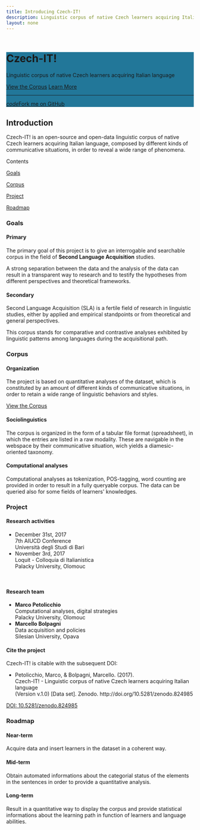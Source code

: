 ```yaml
---
title: Introducing Czech-IT!
description: Linguistic corpus of native Czech learners acquiring Italian language
layout: none
---
```

<html lang="en">
<head>
  <meta charset="utf-8">
  <meta content="initial-scale=1, shrink-to-fit=no, width=device-width" name="viewport">
  <!-- CSS -->
  <!-- Add Material font (Roboto) and Material icon as needed -->
  <link href="https://fonts.googleapis.com/css?family=Roboto:300,300i,400,400i,500,500i,700,700i" rel="stylesheet">
  <link href="https://fonts.googleapis.com/icon?family=Material+Icons" rel="stylesheet">
  <!-- Add Material CSS, replace Bootstrap CSS -->
  <link href="/assets/css/material/css/material.min.css" rel="stylesheet">
  <!-- Additional CSS for documentation site -->
  <link href="/assets/css/material/bs/docs.min.css" rel="stylesheet">
  <link href="/assets/css/material/css/project.min.css" rel="stylesheet">
  <!-- Favicons -->
  <meta content="#9c27b0" name="theme-color">
  <link href="/assets/css/material/apple-touch-icon.png" rel="apple-touch-icon" sizes="180x180">
  <link href="/assets/css/material/favicon.ico" rel="icon">
</head>
<body class="doc-body">
  <header class="navbar navbar-dark toolbar-waterfall doc-navbar" id="doc_navbar">
  </header>
  <div class="jumbotron jumbotron-fluid mb-xl text-white doc-jumbotron" id="doc_index_jumbotron" style="background:#227799">
    <div class="container">
      <div class="row justify-content-center">
        <div class="col-sm-10 col-xl-6">
          <h1 class="typography-display-4">Czech-IT!</h1>
          <p class="font-weight-light typography-title">Linguistic corpus of native Czech learners acquiring Italian language</p>
          <p>
            <a class="btn btn-lg btn-secondary" href="/corpus">View the Corpus</a>
            <a class="btn btn-lg btn-light" href="#doc_main">Learn More</a>
          </p>
          <!--<p class="text-white-hint typography-caption">Currently v4.0.0-beta
            <br>(based on Bootstrap v4.0.0-beta)</p>-->
          <hr>
          <p class="text-right">
            <a class="btn btn-outline-light btn-sm" href="https://github.com/Czech-IT/Czech-IT.github.io" target="_blank">
              <i class="material-icons mr-sm">code</i>Fork me on GitHub
            </a>
           <!--<a class="btn btn-outline-light btn-sm" href="http://www.daemon.com.au/" target="_blank">
              <i class="material-icons mr-sm text-danger">favorite</i>Made by Daemon
            </a>-->
          </p>
        </div>
      </div>
    </div>
  </div>
  <!--<div aria-hidden="true" aria-labelledby="doc_modal_download_label" class="modal fade" id="doc_modal_download" role="dialog" tabindex="-1">
    <div class="modal-dialog">
      <div class="modal-content">
        <div class="modal-header">
          <h2 class="modal-title" id="doc_modal_download_label">Download</h2>
          <button aria-label="Close" class="close" data-dismiss="modal" type="button">
            <span aria-hidden="true">&times;</span>
          </button>
        </div>
        <div class="modal-body">
          <p>Material v4.0.0-beta is available for download in several ways, including some of the favourite package managers.</p>
          <h3 class="mt-lg typography-body-2">Material CSS and JavaScript</h3>
          <p>
            <a href="https://github.com/Daemonite/assets/css/material/releases" target="_blank"><small class="align-text-top">
            <i class="material-icons">cloud_download</i></small> Download
          </a> Material's ready-to-use code to easily drop into any project. Includes compiled and minified versions of CSS and JavaScript plugins.
          </p>
          <h3 class="mt-lg typography-body-2">Package Managers</h3>
          <p>Pull in Material's source files with some of the most popular package managers.</p>
          <pre class="bg-light p-md">
<code>bower install daemonite-material#4.0.0-beta</code>
</pre>
          <pre class="bg-light p-md">
<code>npm install daemonite-material@4.0.0-beta</code>
</pre>
        </div>
      </div>
    </div>
  </div>-->
  <main class="doc-main" id="doc_main">
    <div class="container">
      <div class="row justify-content-center">
        <div class="col-sm-10 col-xl-6">
          <div class="mb-xl">
            <h2 class="text-primary">Introduction</h2>
            <p class="typography-subheading">
              Czech-IT! is an open-source and open-data linguistic corpus of native Czech learners acquiring Italian language, composed by different kinds of communicative situations, in order to reveal a wide range of phenomena.
            </p>
          </div>
          <div class="blockquote mb-xl">
            <p class="text-muted typography-body-1">Contents</p>
            <p>
              <a href="#doc_index_content_goals">Goals</a>
            </p>
            <p>
              <a href="#doc_index_content_corpus">Corpus</a>
            </p>
             <p>
              <a href="#doc_index_content_project">Project</a>
            </p>
            <p>
              <a href="#doc_index_content_roadmap">Roadmap</a>
            </p>
          </div>
          <div class="mb-xl" id="doc_index_content_goals">
            <h3 class="text-primary">Goals</h3>
            <div class="row">
              <div class="col-md-6 mt-lg">
                <h4 class="text-secondary typography-subheading">Primary</h4>
                <p>The primary goal of this project is to give an interrogable and searchable corpus in the field of <strong>Second Language Acquisition</strong> studies.</p>
                <p>A strong separation between the data and the analysis of the data can result in a transparent way to research and to testify the hypotheses from different perspectives and theoretical frameworks.</p>
              </div>
              <div class="col-md-6 mt-lg">
                <h4 class="text-secondary typography-subheading">Secondary</h4>
                <p>Second Language Acquisition (SLA) is a fertile field of research in linguistic studies, either by applied and empirical standpoints or from theoretical and general perspectives. </p>
                <p>This corpus stands for comparative and contrastive analyses exhibited by linguistic patterns among languages during the acquisitional path.</p>
                <!--<p>The project is based on quantitative analyses of the dataset, which is constituted by an amount of different kinds of communicative situations, in order to retain a wide range of linguistic behaviors and styles.</p>-->
              </div>
            </div>
          </div>
          <div class="mb-xl" id="doc_index_content_corpus">
            <h3 class="text-primary">Corpus</h3>
            <div class="row">
              <div class="col-md-6 mt-lg">
                <h4 class="text-secondary typography-subheading">Organization</h4>
                <p> The project is based on quantitative analyses of the dataset, which is constituted by an amount of different kinds of communicative situations, in order to retain a wide range of linguistic behaviors and styles.</p>
                <p>
            <a class="btn btn-lg btn-secondary" href="/corpus">View the Corpus</a>
          </p>
              </div>
              <div class="col-md-6 mt-lg">
                <h4 class="text-secondary typography-subheading">Sociolinguistics</h4>
                <p>The corpus is organized in the form of a tabular file format (spreadsheet), in which the entries are listed in a raw modality. These are navigable in the webspace by their communicative situation, wich yields a diamesic-oriented taxonomy.</p>
                <h4 class="text-secondary typography-subheading">Computational analyses</h4>
                <p>Computational analyses as tokenization, POS-tagging, word counting are provided in order to result in a fully queryable corpus. The data can be queried also for some fields of learners' knowledges.
                </p>
              </div>
            </div>
          </div>
          <div class="mb-xl" id="doc_index_content_project">
            <h3 class="text-primary">Project</h3>
            <div class="row">
            <div class="col-md-6 mt-lg">
            <h4 class="text-secondary typography-subheading">Research activities</h4>
                <p>
                	<ul class="list-style">
                	<li>December 31st, 2017<br>
                	7th AIUCD Conference<br>
                	Università degli Studi di Bari
                	</li>
                	<li>November 3rd, 2017<br>
                	Loquit - Colloquia di Italianistica<br>
                	Palacky University, Olomouc
                	</li>
                	</ul>
                </p>
                <br>
              </div>
              <div class="col-md-6 mt-lg">
              <h4 class="text-secondary typography-subheading">Research team</h4>
                <p>
                	<ul class="list-style">
                	<li><strong class="text-primary">Marco Petolicchio</strong> <br>
                	Computational analyses, digital strategies<br>
                	Palacky University, Olomouc
                	</li>
                	<li><strong class="text-primary">Marcello Bolpagni</strong> <br>
                	Data acquisition and policies<br>
                	Silesian University, Opava
                	</li>
                	</ul>
                </p>
                <h4 class="text-secondary typography-subheading">Cite the project</h4>
                <p>Czech-IT! is citable with the subsequent DOI:
                <ul>
  <li>Petolicchio, Marco, & Bolpagni, Marcello. (2017). <br>
  Czech-IT! - Linguistic corpus of native Czech learners acquiring Italian language <br>(Version v.1.0) [Data set]. Zenodo. http://doi.org/10.5281/zenodo.824985</li>
</ul>
            <a class="btn btn-lg btn-light" target="_blank" href="https://zenodo.org/badge/latestdoi/96205789">DOI: 10.5281/zenodo.824985</a>
          </p>
              </div>             
            </div>
          </div>
          <div class="mb-xl" id="doc_index_content_roadmap">
            <h3 class="text-primary">Roadmap</h3>
            <div class="row">
              <div class="col-md-4 mt-lg">
                <h4 class="text-secondary typography-subheading">Near-term</h4>
                <p>Acquire data and insert learners in the dataset in a coherent way.</p>
              </div>
              <div class="col-md-4 mt-lg">
                <h4 class="text-secondary typography-subheading">Mid-term</h4>
                <p>Obtain automated informations about the categorial status of the elements in the sentences in order to provide a quantitative analysis.</p>
              </div>
              <div class="col-md-4 mt-lg">
                <h4 class="text-secondary typography-subheading">Long-term</h4>
                <p>Result in a quantitative way to display the corpus and provide statistical informations about the learning path in function of learners and language abilities.</p>
              </div>
            </div>
          </div>
        </div>
      </div>
    </div>
  </main>
  <!-- JavaScript -->
  <script src="https://code.jquery.com/jquery-3.2.1.slim.min.js"></script>
  <script src="https://cdnjs.cloudflare.com/ajax/libs/popper.js/1.11.0/umd/popper.min.js"></script>
  <script src="/assets/css/material/bs/bootstrap.min.js"></script>
  <!-- Add Material JavaScript on top of Bootstrap JavaScript -->
  <script src="/assets/css/material/js/material.min.js"></script>
  <!-- Additional JavaScript for documentation site -->
  <script src="/assets/css/material/bs/docs.min.js"></script>
  <script src="/assets/css/material/js/project.min.js"></script>
</body>
</html>